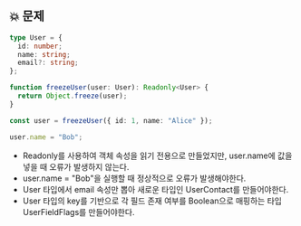 ## 💥 문제

```typescript
type User = {
  id: number;
  name: string;
  email?: string;
};

function freezeUser(user: User): Readonly<User> {
  return Object.freeze(user);
}

const user = freezeUser({ id: 1, name: "Alice" });

user.name = "Bob";
```

- Readonly<User>를 사용하여 객체 속성을 읽기 전용으로 만들었지만, user.name에 값을 넣을 때 오류가 발생하지 않는다.
- user.name = "Bob"을 실행할 때 정상적으로 오류가 발생해야한다.
- User 타입에서 email 속성만 뽑아 새로운 타입인 UserContact를 만들어야한다.
- User 타입의 key를 기반으로 각 필드 존재 여부를 Boolean으로 매핑하는 타입 UserFieldFlags를 만들어야한다.
